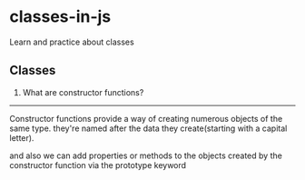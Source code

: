 # classes-in-js
Learn and practice about classes

## Classes
1. What are constructor functions?
---
Constructor functions provide a way of creating numerous objects of the same type. they're named after the data they create(starting with a capital letter).

and also we can add properties or methods to the objects created by the constructor function via the prototype keyword